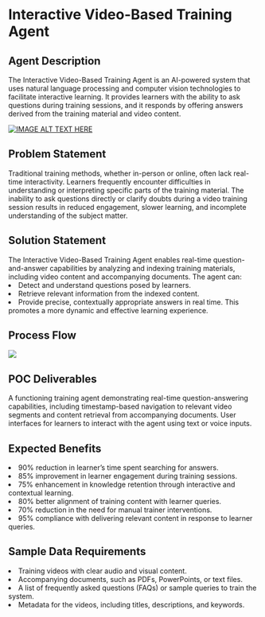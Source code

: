 <h1>Interactive Video-Based Training Agent</h1>
<h2>Agent Description</h2>
The Interactive Video-Based Training Agent is an AI-powered system that uses natural language processing and computer vision technologies to facilitate interactive learning. It provides learners with the ability to ask questions during training sessions, and it responds by offering answers derived from the training material and video content.

[![IMAGE ALT TEXT HERE](https://img.youtube.com/vi/1HjiamUlH34/0.jpg)](https://www.youtube.com/watch?v=1HjiamUlH34)

<h2>Problem Statement</h2>
Traditional training methods, whether in-person or online, often lack real-time interactivity. Learners frequently encounter difficulties in understanding or interpreting specific parts of the training material. The inability to ask questions directly or clarify doubts during a video training session results in reduced engagement, slower learning, and incomplete understanding of the subject matter.
<h2>Solution Statement</h2>
The Interactive Video-Based Training Agent enables real-time question-and-answer capabilities by analyzing and indexing training materials, including video content and accompanying documents. The agent can:
<li>Detect and understand questions posed by learners.</li>
<li>Retrieve relevant information from the indexed content.</li>
<li>Provide precise, contextually appropriate answers in real time. This promotes a more dynamic and effective learning experience.</li>
<h2>Process Flow</h2>
<img src="https://github.com/user-attachments/assets/4e26d22a-433a-4b36-b45c-6e462737a117" />
<h2>POC Deliverables</h2>
A functioning training agent demonstrating real-time question-answering capabilities, including timestamp-based navigation to relevant video segments and content retrieval from accompanying documents. User interfaces for learners to interact with the agent using text or voice inputs.
<h2>Expected Benefits</h2>
<li>90% reduction in learner’s time spent searching for answers.</li>
<li>85% improvement in learner engagement during training sessions.</li>
<li>75% enhancement in knowledge retention through interactive and contextual learning.</li>
<li>80% better alignment of training content with learner queries.</li>
<li>70% reduction in the need for manual trainer interventions.</li>
<li>95% compliance with delivering relevant content in response to learner queries.</li>
<h2>Sample Data Requirements</h2>
<li>Training videos with clear audio and visual content.</li>
<li>Accompanying documents, such as PDFs, PowerPoints, or text files.</li>
<li>A list of frequently asked questions (FAQs) or sample queries to train the system.</li>
<li>Metadata for the videos, including titles, descriptions, and keywords.</li>
